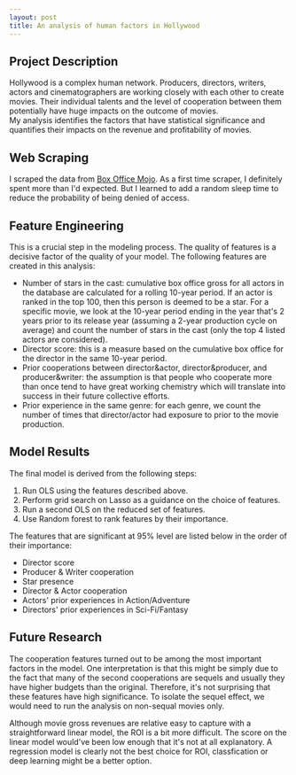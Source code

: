 ```yaml
---
layout: post
title: An analysis of human factors in Hollywood
---
```

## Project Description    
Hollywood is a complex human network. Producers, directors, writers, actors and cinematographers are working closely with each other to create movies. Their individual talents and the level of cooperation between them potentially have huge impacts on the outcome of movies.      
My analysis identifies the factors that have statistical significance and quantifies their impacts on the revenue and profitability of movies.

## Web Scraping
I scraped the data from [Box Office Mojo](http://www.boxofficemojo.com/). As a first time scraper, I definitely spent more than I'd expected. But I learned to add a random sleep time to reduce the probability of being denied of access.

## Feature Engineering
This is a crucial step in the modeling process. The quality of features is a decisive factor of the quality of your model.
The following features are created in this analysis:  
- Number of stars in the cast: cumulative box office gross for all actors in the database are calculated for a rolling 10-year period. If an actor is ranked in the top 100, then this person is deemed to be a star. For a specific movie, we look at the 10-year period ending in the year that's 2 years prior to its release year (assuming a 2-year production cycle on average) and count the number of stars in the cast (only the top 4 listed actors are considered).  
- Director score: this is a measure based on the cumulative box office for the director in the same 10-year period.  
- Prior cooperations between director&actor, director&producer, and producer&writer: the assumption is that people who cooperate more than once tend to have great working chemistry which will translate into success in their future collective efforts.   
- Prior experience in the same genre: for each genre, we count the number of times that director/actor had exposure to prior to the movie production.  

## Model Results   
The final model is derived from the following steps:  
1. Run OLS using the features described above.  
2. Perform grid search on Lasso as a guidance on the choice of features.  
3. Run a second OLS on the reduced set of features.  
4. Use Random forest to rank features by their importance.  

The features that are significant at 95% level are listed below in the order of their importance:  
- Director score  
- Producer & Writer cooperation   
- Star presence  
- Director & Actor cooperation  
- Actors' prior experiences in Action/Adventure  
- Directors' prior experiences in Sci-Fi/Fantasy  

## Future Research
The cooperation features turned out to be among the most important factors in the model. One interpretation is that this might be simply due to the fact that many of the second cooperations are sequels and usually they have higher budgets than the original. Therefore, it's not surprising that these features have high significance. To isolate the sequel effect, we would need to run the analysis on non-sequal movies only.  

Although movie gross revenues are relative easy to capture with a straightforward linear model, the ROI is a bit more difficult.  The score on the linear model would've been low enough that it's not at all explanatory.  A regression model is clearly not the best choice for ROI, classfication or deep learning might be a better option. 










